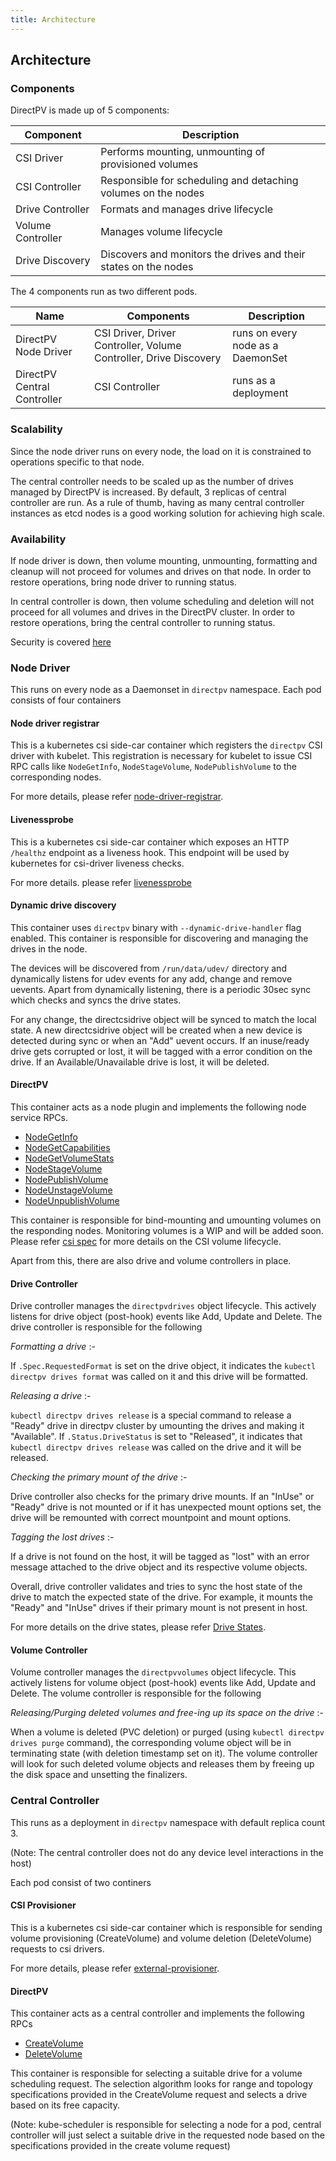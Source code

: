 ```yaml
---
title: Architecture
---
```


Architecture
-------------

### Components

DirectPV is made up of 5 components:

| Component         | Description                                                                           |
|-------------------|---------------------------------------------------------------------------------------|
| CSI Driver        | Performs mounting, unmounting of provisioned volumes                                  |
| CSI Controller    | Responsible for scheduling and detaching volumes on the nodes                         |
| Drive Controller  | Formats and manages drive lifecycle                                                   |
| Volume Controller | Manages volume lifecycle                                                              |
| Drive Discovery   | Discovers and monitors the drives and their states on the nodes                       |

The 4 components run as two different pods. 

| Name                          | Components                                                            | Description                        |
|-------------------------------|-----------------------------------------------------------------------|------------------------------------|
| DirectPV Node Driver         | CSI Driver, Driver Controller, Volume Controller, Drive Discovery     | runs on every node as a DaemonSet  |
| DirectPV Central Controller  | CSI Controller                                                        | runs as a deployment               |


### Scalability

Since the node driver runs on every node, the load on it is constrained to operations specific to that node. 

The central controller needs to be scaled up as the number of drives managed by DirectPV is increased. By default, 3 replicas of central controller are run. As a rule of thumb, having as many central controller instances as etcd nodes is a good working solution for achieving high scale.

### Availability

If node driver is down, then volume mounting, unmounting, formatting and cleanup will not proceed for volumes and drives on that node. In order to restore operations, bring node driver to running status.

In central controller is down, then volume scheduling and deletion will not proceed for all volumes and drives in the DirectPV cluster. In order to restore operations, bring the central controller to running status.

Security is covered [here](./security.md)

### Node Driver

This runs on every node as a Daemonset in `directpv` namespace. Each pod consists of four containers

#### Node driver registrar

This is a kubernetes csi side-car container which registers the `directpv` CSI driver with kubelet. This registration is necessary for kubelet to issue CSI RPC calls like `NodeGetInfo`, `NodeStageVolume`, `NodePublishVolume` to the corresponding nodes.

For more details, please refer [node-driver-registrar](https://github.com/kubernetes-csi/node-driver-registrar).

#### Livenessprobe

This is a kubernetes csi side-car container which exposes an HTTP `/healthz` endpoint as a liveness hook. This endpoint will be used by kubernetes for csi-driver liveness checks.

For more details. please refer [livenessprobe](https://github.com/kubernetes-csi/livenessprobe)

#### Dynamic drive discovery

This container uses `directpv` binary with `--dynamic-drive-handler` flag enabled. This container is responsible for discovering and managing the drives in the node.

The devices will be discovered from `/run/data/udev/` directory and dynamically listens for udev events for any add, change and remove uevents. Apart from dynamically listening, there is a periodic 30sec sync which checks and syncs the drive states.

For any change, the directcsidrive object will be synced to match the local state. A new directcsidrive object will be created when a new device is detected during sync or when an "Add" uevent occurs. If an inuse/ready drive gets corrupted or lost, it will be tagged with a error condition on the drive. If an Available/Unavailable drive is lost, it will be deleted.

#### DirectPV

This container acts as a node plugin and implements the following node service RPCs.

- [NodeGetInfo](https://github.com/container-storage-interface/spec/blob/master/spec.md#nodegetinfo)
- [NodeGetCapabilities](https://github.com/container-storage-interface/spec/blob/master/spec.md#nodegetinfoNodeGetCapabilities)
- [NodeGetVolumeStats](https://github.com/container-storage-interface/spec/blob/master/spec.md#nodegetvolumestats)
- [NodeStageVolume](https://github.com/container-storage-interface/spec/blob/master/spec.md#nodestagevolume)
- [NodePublishVolume](https://github.com/container-storage-interface/spec/blob/master/spec.md#nodepublishvolume)
- [NodeUnstageVolume](https://github.com/container-storage-interface/spec/blob/master/spec.md#nodeunstagevolume)
- [NodeUnpublishVolume](https://github.com/container-storage-interface/spec/blob/master/spec.md#nodeunpublishvolume)

This container is responsible for bind-mounting and umounting volumes on the responding nodes. Monitoring volumes is a WIP and will be added soon. Please refer [csi spec](https://github.com/container-storage-interface/spec) for more details on the CSI volume lifecycle.

Apart from this, there are also drive and volume controllers in place.

#### Drive Controller

Drive controller manages the `directpvdrives` object lifecycle. This actively listens for drive object (post-hook) events like Add, Update and Delete. The drive controller is responsible for the following

_Formatting a drive_ :-

If `.Spec.RequestedFormat` is set on the drive object, it indicates the `kubectl directpv drives format` was called on it and this drive will be formatted.

_Releasing a drive_ :-

`kubectl directpv drives release` is a special command to release a "Ready" drive in directpv cluster by umounting the drives and making it "Available". If `.Status.DriveStatus` is set to "Released", it indicates that `kubectl directpv drives release` was called on the drive and it will be released.

_Checking the primary mount of the drive_ :-

Drive controller also checks for the primary drive mounts. If an "InUse" or "Ready" drive is not mounted or if it has unexpected mount options set, the drive will be remounted with correct mountpoint and mount options.

_Tagging the lost drives_ :-

If a drive is not found on the host, it will be tagged as "lost" with an error message attached to the drive object and its respective volume objects.

Overall, drive controller validates and tries to sync the host state of the drive to match the expected state of the drive. For example, it mounts the "Ready" and "InUse" drives if their primary mount is not present in host.

For more details on the drive states, please refer [Drive States](./drive-states.md).

#### Volume Controller

Volume controller manages the `directpvvolumes` object lifecycle. This actively listens for volume object (post-hook) events like Add, Update and Delete. The volume controller is responsible for the following

_Releasing/Purging deleted volumes and free-ing up its space on the drive_ :-

When a volume is deleted (PVC deletion) or purged (using `kubectl directpv drives purge` command), the corresponding volume object will be in terminating state (with deletion timestamp set on it). The volume controller will look for such deleted volume objects and releases them by freeing up the disk space and unsetting the finalizers.


### Central Controller

This runs as a deployment in `directpv` namespace with default replica count 3.

(Note: The central controller does not do any device level interactions in the host)

Each pod consist of two continers

#### CSI Provisioner

This is a kubernetes csi side-car container which is responsible for sending volume provisioning (CreateVolume) and volume deletion (DeleteVolume) requests to csi drivers.

For more details, please refer [external-provisioner](https://github.com/kubernetes-csi/external-provisioner).

#### DirectPV

This container acts as a central controller and implements the following RPCs

- [CreateVolume](https://github.com/container-storage-interface/spec/blob/master/spec.md#createvolume)
- [DeleteVolume](https://github.com/container-storage-interface/spec/blob/master/spec.md#deletevolume)

This container is responsible for selecting a suitable drive for a volume scheduling request. The selection algorithm looks for range and topology specifications provided in the CreateVolume request and selects a drive based on its free capacity.

(Note: kube-scheduler is responsible for selecting a node for a pod, central controller will just select a suitable drive in the requested node based on the specifications provided in the create volume request)
